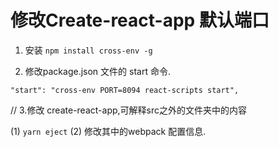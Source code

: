 # 修改Create-react-app 默认端口

1. 安装 `npm install cross-env -g`

2. 修改package.json 文件的 start 命令.

`"start": "cross-env PORT=8094 react-scripts start",`


//
3.修改 create-react-app,可解释src之外的文件夹中的内容

(1) `yarn eject` 
(2) 修改其中的webpack 配置信息. 